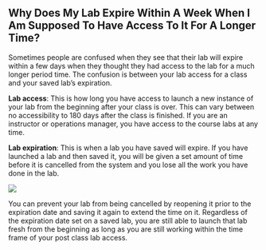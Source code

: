 ## Why Does My Lab Expire Within A Week When I Am Supposed To Have Access To It For A Longer Time?

Sometimes people are confused when they see that their lab will expire within a few days when they thought they had access to the lab for a much longer period time. The confusion is between your lab access for a class and your saved lab’s expiration.

**Lab access**: This is how long you have access to launch a new instance of your lab from the beginning after your class is over. This can vary between no accessibility to 180 days after the class is finished. If you are an instructor or operations manager, you have access to the course labs at any time.

**Lab expiration**: This is when a lab you have saved will expire. If you have launched a lab and then saved it, you will be given a set amount of time before it is cancelled from the system and you lose all the work you have done in the lab. 

![](../images/lab-instance.png)


You can prevent your lab from being cancelled by reopening it prior to the expiration date and saving it again to extend the time on it. Regardless of the expiration date set on a saved lab, you are still able to launch that lab fresh from the beginning as long as you are still working within the time frame of your post class lab access.